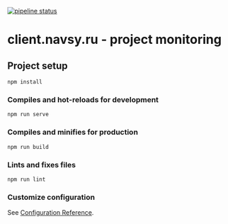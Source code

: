 [![pipeline status](http://gitlab.navsy.ru/p.sidorov/navsy-client-front/badges/master/pipeline.svg)](http://gitlab.navsy.ru/p.sidorov/navsy-client-front/-/commits/master)

# client.navsy.ru - project monitoring

## Project setup
```
npm install
```

### Compiles and hot-reloads for development
```
npm run serve
```

### Compiles and minifies for production
```
npm run build
```

### Lints and fixes files
```
npm run lint
```

### Customize configuration
See [Configuration Reference](https://cli.vuejs.org/config/).
